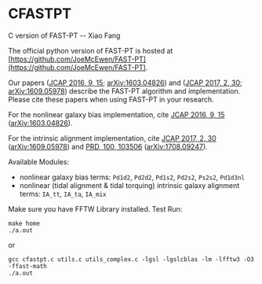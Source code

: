 # CFASTPT
C version of FAST-PT
-- Xiao Fang

The official python version of FAST-PT is hosted at [https://github.com/JoeMcEwen/FAST-PT](https://github.com/JoeMcEwen/FAST-PT).

Our papers ([JCAP 2016, 9, 15](https://iopscience.iop.org/article/10.1088/1475-7516/2016/09/015); [arXiv:1603.04826](https://arxiv.org/abs/1603.04826)) and ([JCAP 2017, 2, 30](https://iopscience.iop.org/article/10.1088/1475-7516/2017/02/030); [arXiv:1609.05978](https://arxiv.org/abs/1609.05978)) describe the FAST-PT algorithm and implementation. Please cite these papers when using FAST-PT in your research.

For the nonlinear galaxy bias implementation, cite [JCAP 2016, 9, 15](https://iopscience.iop.org/article/10.1088/1475-7516/2016/09/015) ([arXiv:1603.04826](https://arxiv.org/abs/1603.04826)).

For the intrinsic alignment implementation, cite [JCAP 2017, 2, 30](https://iopscience.iop.org/article/10.1088/1475-7516/2017/02/030) ([arXiv:1609.05978](https://arxiv.org/abs/1609.05978)) and [PRD, 100, 103506](https://journals.aps.org/prd/abstract/10.1103/PhysRevD.100.103506) ([arXiv:1708.09247](https://arxiv.org/abs/1708.09247)).

Available Modules:
* nonlinear galaxy bias terms: `Pd1d2`, `Pd2d2`, `Pd1s2`, `Pd2s2`, `Ps2s2`, `Pd1d3nl`
* nonlinear (tidal alignment & tidal torquing) intrinsic galaxy alignment terms: `IA_tt`, `IA_ta`, `IA_mix`

Make sure you have FFTW Library installed.
Test Run:
```shell
make home
./a.out
```
or
```shell
gcc cfastpt.c utils.c utils_complex.c -lgsl -lgslcblas -lm -lfftw3 -O3 -ffast-math
./a.out
```
